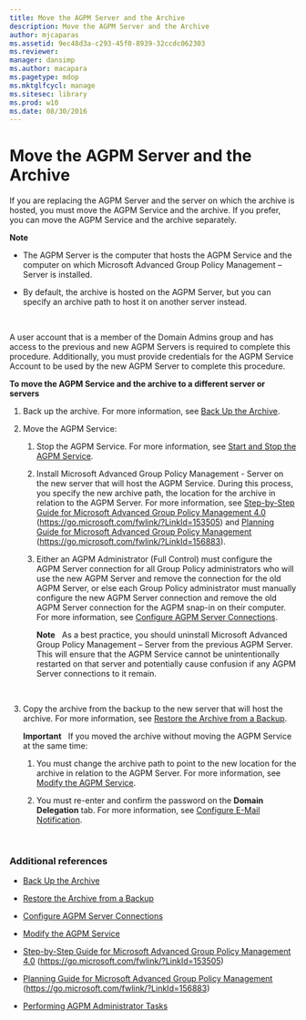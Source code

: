 ```yaml
---
title: Move the AGPM Server and the Archive
description: Move the AGPM Server and the Archive
author: mjcaparas
ms.assetid: 9ec48d3a-c293-45f0-8939-32ccdc062303
ms.reviewer: 
manager: dansimp
ms.author: macapara
ms.pagetype: mdop
ms.mktglfcycl: manage
ms.sitesec: library
ms.prod: w10
ms.date: 08/30/2016
---
```



# Move the AGPM Server and the Archive


If you are replacing the AGPM Server and the server on which the archive is hosted, you must move the AGPM Service and the archive. If you prefer, you can move the AGPM Service and the archive separately.

**Note**  
-   The AGPM Server is the computer that hosts the AGPM Service and the computer on which Microsoft Advanced Group Policy Management – Server is installed.

-   By default, the archive is hosted on the AGPM Server, but you can specify an archive path to host it on another server instead.

 

A user account that is a member of the Domain Admins group and has access to the previous and new AGPM Servers is required to complete this procedure. Additionally, you must provide credentials for the AGPM Service Account to be used by the new AGPM Server to complete this procedure.

**To move the AGPM Service and the archive to a different server or servers**

1.  Back up the archive. For more information, see [Back Up the Archive](back-up-the-archive-agpm40.md).

2.  Move the AGPM Service:

    1.  Stop the AGPM Service. For more information, see [Start and Stop the AGPM Service](start-and-stop-the-agpm-service-agpm40.md).

    2.  Install Microsoft Advanced Group Policy Management - Server on the new server that will host the AGPM Service. During this process, you specify the new archive path, the location for the archive in relation to the AGPM Server. For more information, see [Step-by-Step Guide for Microsoft Advanced Group Policy Management 4.0](https://go.microsoft.com/fwlink/?LinkId=153505) (https://go.microsoft.com/fwlink/?LinkId=153505) and [Planning Guide for Microsoft Advanced Group Policy Management](https://go.microsoft.com/fwlink/?LinkId=156883) (https://go.microsoft.com/fwlink/?LinkId=156883).

    3.  Either an AGPM Administrator (Full Control) must configure the AGPM Server connection for all Group Policy administrators who will use the new AGPM Server and remove the connection for the old AGPM Server, or else each Group Policy administrator must manually configure the new AGPM Server connection and remove the old AGPM Server connection for the AGPM snap-in on their computer. For more information, see [Configure AGPM Server Connections](configure-agpm-server-connections-agpm40.md).

        **Note**  
        As a best practice, you should uninstall Microsoft Advanced Group Policy Management – Server from the previous AGPM Server. This will ensure that the AGPM Service cannot be unintentionally restarted on that server and potentially cause confusion if any AGPM Server connections to it remain.

         

3.  Copy the archive from the backup to the new server that will host the archive. For more information, see [Restore the Archive from a Backup](restore-the-archive-from-a-backup-agpm40.md).

    **Important**  
    If you moved the archive without moving the AGPM Service at the same time:

    1.  You must change the archive path to point to the new location for the archive in relation to the AGPM Server. For more information, see [Modify the AGPM Service](modify-the-agpm-service-agpm40.md).

    2.  You must re-enter and confirm the password on the **Domain Delegation** tab. For more information, see [Configure E-Mail Notification](configure-e-mail-notification-agpm40.md).

     

### Additional references

-   [Back Up the Archive](back-up-the-archive-agpm40.md)

-   [Restore the Archive from a Backup](restore-the-archive-from-a-backup-agpm40.md)

-   [Configure AGPM Server Connections](configure-agpm-server-connections-agpm40.md)

-   [Modify the AGPM Service](modify-the-agpm-service-agpm40.md)

-   [Step-by-Step Guide for Microsoft Advanced Group Policy Management 4.0](https://go.microsoft.com/fwlink/?LinkId=153505) (https://go.microsoft.com/fwlink/?LinkId=153505)

-   [Planning Guide for Microsoft Advanced Group Policy Management](https://go.microsoft.com/fwlink/?LinkId=156883) (https://go.microsoft.com/fwlink/?LinkId=156883)

-   [Performing AGPM Administrator Tasks](performing-agpm-administrator-tasks-agpm40.md)

 

 





